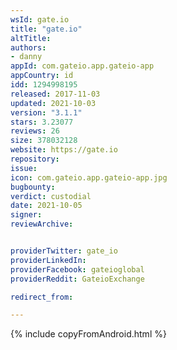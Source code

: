 ```yaml
---
wsId: gate.io
title: "gate.io"
altTitle: 
authors:
- danny
appId: com.gateio.app.gateio-app
appCountry: id
idd: 1294998195
released: 2017-11-03
updated: 2021-10-03
version: "3.1.1"
stars: 3.23077
reviews: 26
size: 378032128
website: https://gate.io
repository: 
issue: 
icon: com.gateio.app.gateio-app.jpg
bugbounty: 
verdict: custodial
date: 2021-10-05
signer: 
reviewArchive:


providerTwitter: gate_io
providerLinkedIn: 
providerFacebook: gateioglobal
providerReddit: GateioExchange

redirect_from:

---
```


{% include copyFromAndroid.html %}
